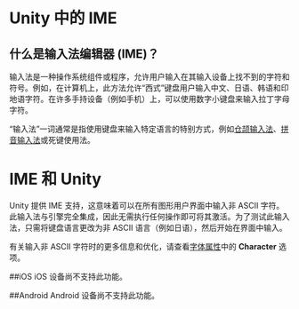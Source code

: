 Unity 中的 IME
============


什么是输入法编辑器 (IME)？
----------------------------------


输入法是一种操作系统组件或程序，允许用户输入在其输入设备上找不到的字符和符号。例如，在计算机上，此方法允许“西式”键盘用户输入中文、日语、韩语和印地语字符。在许多手持设备（例如手机）上，可以使用数字小键盘来输入拉丁字母字符。

“输入法”一词通常是指使用键盘来输入特定语言的特别方式，例如[仓颉输入法](http://en.wikipedia.org/wiki/Cangjie_input_method)、[拼音输入法](http://en.wikipedia.org/wiki/Pinyin_method)或死键使用法。

IME 和 Unity
=============

Unity 提供 IME 支持，这意味着可以在所有图形用户界面中输入非 ASCII 字符。
此输入法与引擎完全集成，因此无需执行任何操作即可将其激活。为了测试此输入法，只需将键盘语言更改为非 ASCII 语言（例如日语），然后开始在界面中输入。

有关输入非 ASCII 字符时的更多信息和优化，请查看[字体属性](class-Font.html)中的 __Character__ 选项。

##iOS
iOS 设备尚不支持此功能。

##Android
Android 设备尚不支持此功能。

